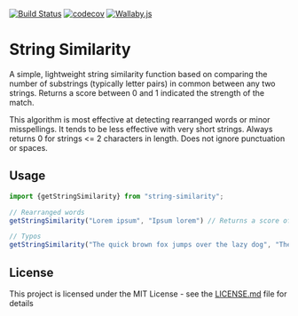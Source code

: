 [![Build Status](https://travis-ci.org/stephenjjbrown/string-similarity-js.png?branch=master)](https://travis-ci.org/stephenjjbrown/string-similarity-js)
[![codecov](https://codecov.io/gh/stephenjjbrown/string-similarity-js/branch/master/graph/badge.svg)](https://codecov.io/gh/stephenjjbrown/string-similarity-js)
[![Wallaby.js](https://img.shields.io/badge/wallaby.js-configured-green.svg)](https://wallabyjs.com)

# String Similarity

A simple, lightweight string similarity function based on comparing the number of substrings (typically letter pairs) in common between any two strings. Returns a score between 0 and 1 indicated the strength of the match.

This algorithm is most effective at detecting rearranged words or minor misspellings. It tends to be less effective with very short strings. Always returns 0 for strings <= 2 characters in length. Does not ignore punctuation or spaces.

## Usage

```typescript
import {getStringSimilarity} from "string-similarity";

// Rearranged words
getStringSimilarity("Lorem ipsum", "Ipsum lorem") // Returns a score of 0.9

// Typos
getStringSimilarity("The quick brown fox jumps over the lazy dog", "The quck brwn fox jumps over the lazy dog") // Returns ~0.92

```

## License

This project is licensed under the MIT License - see the [LICENSE.md](LICENSE.md) file for details